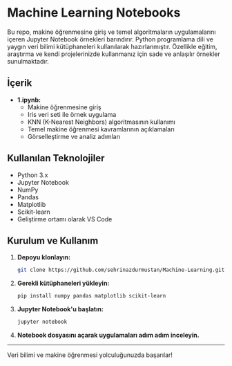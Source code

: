# Machine Learning Notebooks

Bu repo, makine öğrenmesine giriş ve temel algoritmaların uygulamalarını içeren Jupyter Notebook örnekleri barındırır. Python programlama dili ve yaygın veri bilimi kütüphaneleri kullanılarak hazırlanmıştır. Özellikle eğitim, araştırma ve kendi projelerinizde kullanmanız için sade ve anlaşılır örnekler sunulmaktadır.

## İçerik

- **1.ipynb:**  
  - Makine öğrenmesine giriş  
  - Iris veri seti ile örnek uygulama  
  - KNN (K-Nearest Neighbors) algoritmasının kullanımı  
  - Temel makine öğrenmesi kavramlarının açıklamaları  
  - Görselleştirme ve analiz adımları

## Kullanılan Teknolojiler

- Python 3.x
- Jupyter Notebook
- NumPy
- Pandas
- Matplotlib
- Scikit-learn
- Geliştirme ortamı olarak VS Code

## Kurulum ve Kullanım

1. **Depoyu klonlayın:**
    ```bash
    git clone https://github.com/sehrinazdurmustan/Machine-Learning.git
    ```

2. **Gerekli kütüphaneleri yükleyin:**
    ```bash
    pip install numpy pandas matplotlib scikit-learn
    ```

3. **Jupyter Notebook'u başlatın:**
    ```bash
    jupyter notebook
    ```

4. **Notebook dosyasını açarak uygulamaları adım adım inceleyin.**

---

Veri bilimi ve makine öğrenmesi yolculuğunuzda başarılar!
